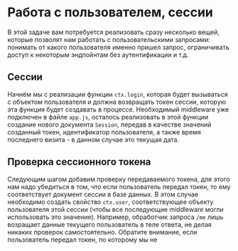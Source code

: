 # Работа с пользователем, сессии

В этой задаче вам потребуется реализовать сразу несколько вещей, которые позволят нам работать с
пользовательскими запросами: понимать от какого пользователя именно пришел запрос, ограничивать 
доступ к некоторым эндпойнтам без аутентификации и т.д.

## Сессии

Начнём мы с реализации функции `ctx.login`, которая будет вызываться с объектом пользователя и 
должна возвращать токен сессии, которую эта функция будет создавать в процессе. Необходимый 
middleware уже подключен в файле `app.js`, осталось реализовать в этой функции создание нового 
документа `Session`, передав в качестве значений созданный токен, идентификатор пользователя, а 
также время последнего визита - в данном случае это текущая дата.


## Проверка сессионного токена

Следующим шагом добавим проверку передаваемого токена, для этого нам надо убедиться в том, что если
пользователь передал токен, то ему соответствует документ сессии в базе данных. В этом случае 
необходимо создать свойство `ctx.user`, соответствующее объекту пользователя этой сессии (чтобы все
последующие middleware могли использовать это значение). Например, обработчик запроса `/me` лишь
возращает данные текущего пользователь в теле ответа, не делая никаких проверок самостоятельно.
Обратите внимание, если пользователь передал токен, по которому мы не    
